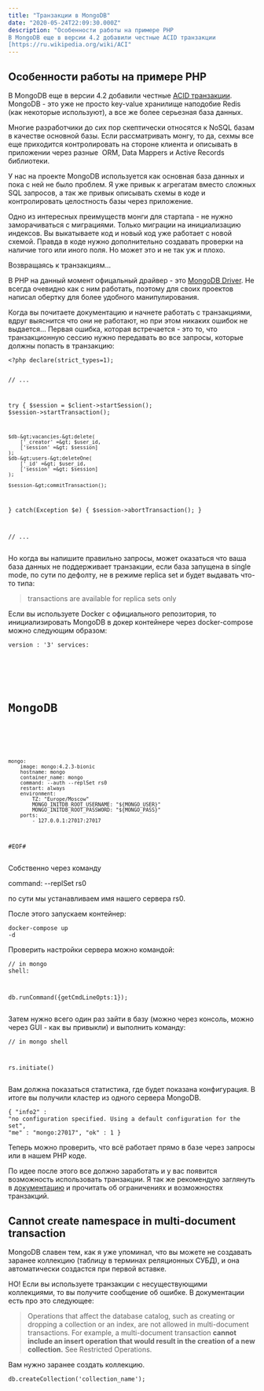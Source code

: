 ```yaml
---
title: "Транзакции в MongoDB"
date: "2020-05-24T22:09:30.000Z"
description: "Особенности работы на примере PHP
В MongoDB еще в версии 4.2 добавили честные ACID транзакции
[https://ru.wikipedia.org/wiki/ACI"
---
```


<h2 id="-php">Особенности работы на примере PHP</h2><p>В MongoDB еще в версии 4.2 добавили честные <a href="https://ru.wikipedia.org/wiki/ACID">ACID транзакции</a>. MongoDB - это уже не просто key-value хранилище наподобие Redis (как некоторые используют), а все же более серьезная база данных.</p><p>Многие разработчики до сих пор скептически относятся к NoSQL базам в качестве основной базы. Если рассматривать монгу, то да, сехмы все еще приходится контролировать на стороне клиента и описывать в приложении через разные  ORM, Data Mappers и Active Records библиотеки.</p><p>У нас на проекте MongoDB используется как основная база данных и пока с ней не было проблем. Я уже привык к агрегатам вместо сложных SQL запросов, а так же привык описывать схемы в коде и контролировать целостность базы через приложение.</p><p>Одно из интересных преимуществ монги для стартапа - не нужно заморачиваться с миграциями. Только миграции на инициализацию индексов. Вы выкатываете код и новый код уже работает с новой схемой. Правда в коде нужно дополнительно создавать проверки на наличие того или иного поля. Но может это и не так уж и плохо.</p><p>Возвращаясь к транзакциям...</p><p>В PHP на данный момент офицальный драйвер - это <a href="https://www.php.net/manual/ru/set.mongodb.php">MongoDB Driver</a>. Не всегда очевидно как с ним работать, поэтому для своих проектов написал обертку для более удобного манипулирования.</p><p>Когда вы почитаете документацию и начнете работать с транзакциями, вдруг выяснится что они не работают, но при этом никаких ошибок не выдается... Первая ошибка, которая встречается - это то, что транзакционную сессию нужно передавать во все запросы, которые должны попасть в транзакцию:</p><pre><code class="language-php">&lt;?php declare(strict_types=1);

// ...

try
{
	$session = $client-&gt;startSession();
	$session-&gt;startTransaction();

	$db-&gt;vacancies-&gt;delete(
		['_creator' =&gt; $user_id,
		['session' =&gt; $session]
	);
	$db-&gt;users-&gt;deleteOne(
		['_id' =&gt; $user_id,
		['session' =&gt; $session]
	);

	$session-&gt;commitTransaction();
}
catch(Exception $e)
{
	$session-&gt;abortTransaction();
}

// ...</code></pre><p>Но когда вы напишите правильно запросы, может оказаться что ваша база данных не поддерживает транзакции, если база запущена в single mode, по сути по дефолту, не в режиме replica set и будет выдавать что-то типа:</p><blockquote>transactions are available for replica sets only</blockquote><p>Если вы используете Docker с официального репозитория, то инициализировать MongoDB в докер контейнере через docker-compose можно следующим образом:</p><pre><code class="language-bash">version : '3'
services:

#
# MongoDB
#
    mongo:
        image: mongo:4.2.3-bionic
        hostname: mongo
        container_name: mongo
        command: --auth --replSet rs0
        restart: always
        environment:
            TZ: "Europe/Moscow"
            MONGO_INITDB_ROOT_USERNAME: "${MONGO_USER}"
            MONGO_INITDB_ROOT_PASSWORD: "${MONGO_PASS}"
        ports:
            - 127.0.0.1:27017:27017

#EOF#</code></pre><p>Собственно через команду</p><p>command: --replSet rs0</p><p>по сути мы устанавливаем имя нашего сервера rs0.</p><p>После этого запускаем контейнер:</p><pre><code class="language-bash">docker-compose up -d</code></pre><p>Проверить настройки сервера можно командой:</p><pre><code class="language-javascript">// in mongo shell:

db.runCommand({getCmdLineOpts:1});</code></pre><p>Затем нужно всего один раз зайти в базу (можно через консоль, можно через GUI - как вы привыкли) и выполнить команду:</p><pre><code class="language-javascript">// in mongo shell

rs.initiate()</code></pre><p>Вам должна показаться статистика, где будет показана конфигурация. В итоге вы получили кластер из одного сервера MongoDB.</p><pre><code class="language-javascript">{
 "info2" : "no configuration specified. Using a default configuration for the set",
 "me" : "mongo:27017",
 "ok" : 1
}</code></pre><p>Теперь можно проверить, что всё работает прямо в базе через запросы или в нашем PHP коде.</p><p>По идее после этого все должно заработать и у вас появится возможность использовать транзакции. Я так же рекомендую заглянуть в <a href="https://docs.mongodb.com/master/core/transactions/">документацию</a> и прочитать об ограничениях и возможностях транзакций.</p><h2 id="cannot-create-namespace-in-multi-document-transaction">Cannot create namespace in multi-document transaction</h2><p>MongoDB славен тем, как я уже упоминал, что вы можете не создавать заранее коллекцию (таблицу в терминах реляционных СУБД), и она автоматически создастся при первой вставке.</p><p>НО! Если вы используете транзакции с несуществующими коллекциями, то вы получите сообщение об ошибке. В документации есть про это следующее:</p><blockquote>Operations that affect the database catalog, such as creating or dropping a collection or an index, are not allowed in multi-document transactions. For example, a multi-document transaction <strong>cannot include an insert operation that would result in the creation of a new collection.</strong> See Restricted Operations.</blockquote><p>Вам нужно заранее создать коллекцию.</p><pre><code class="language-javascript">db.createCollection('collection_name');</code></pre>


